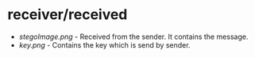 # receiver/received

* *stegoImage.png* - Received from the sender. It contains the message.
* *key.png* - Contains the key which is send by sender.
